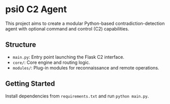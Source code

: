 # psi0 C2 Agent

This project aims to create a modular Python-based contradiction-detection agent with optional command and control (C2) capabilities.

## Structure
- `main.py`: Entry point launching the Flask C2 interface.
- `core/`: Core engine and routing logic.
- `modules/`: Plug-in modules for reconnaissance and remote operations.

## Getting Started
Install dependencies from `requirements.txt` and run `python main.py`.
